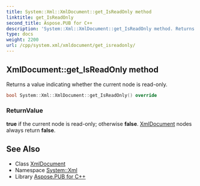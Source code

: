 ```yaml
---
title: System::Xml::XmlDocument::get_IsReadOnly method
linktitle: get_IsReadOnly
second_title: Aspose.PUB for C++
description: 'System::Xml::XmlDocument::get_IsReadOnly method. Returns a value indicating whether the current node is read-only in C++.'
type: docs
weight: 2200
url: /cpp/system.xml/xmldocument/get_isreadonly/
---
```

## XmlDocument::get_IsReadOnly method


Returns a value indicating whether the current node is read-only.

```cpp
bool System::Xml::XmlDocument::get_IsReadOnly() override
```


### ReturnValue

**true** if the current node is read-only; otherwise **false**. [XmlDocument](../) nodes always return **false**.

## See Also

* Class [XmlDocument](../)
* Namespace [System::Xml](../../)
* Library [Aspose.PUB for C++](../../../)
